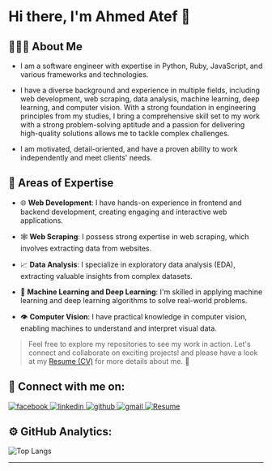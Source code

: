 # Hi there, I'm Ahmed Atef 👋 



<!-- <div style="display:flex; justify-content: space-between; flex-wrap: no-wrap"> -->
<!-- <div style="display:flex; justify-content: flex-start; flex-wrap: no-wrap"> -->
    
<!-- <div hidden>
    <img align="right" src="https://media.tenor.com/images/334cf1e2aa89a90a274f5a4040d1a6ec/tenor.gif" alt="">
</div> -->
    
<!-- <div> -->

<!-- <div hidden>
![profile](https://gpvc.arturio.dev/ahmedatef1610)
![profile](https://komarev.com/ghpvc/?username=ahmedatef1610&style=flat&label=views)
</div> -->


## 👨🏻‍💻 About Me

- I am a software engineer with expertise in Python, Ruby, JavaScript, and various frameworks and technologies. 

- I have a diverse background and experience in multiple fields, including web development, web scraping, data analysis, machine learning, deep learning, and computer vision. With a strong foundation in engineering principles from my studies, I bring a comprehensive skill set to my work with a strong problem-solving aptitude and a passion for delivering high-quality solutions allows me to tackle complex challenges. 

- I am motivated, detail-oriented, and have a proven ability to work independently and meet clients' needs.

## 🎯 Areas of Expertise

- 🌐 **Web Development**: I have hands-on experience in frontend and backend development, creating engaging and interactive web applications.

- 🕸️ **Web Scraping**: I possess strong expertise in web scraping, which involves extracting data from websites. 

- 📈 **Data Analysis**: I specialize in exploratory data analysis (EDA), extracting valuable insights from complex datasets.

- 🤖 **Machine Learning and Deep Learning**: I'm skilled in applying machine learning and deep learning algorithms to solve real-world problems.

- 👁️ **Computer Vision**: I have practical knowledge in computer vision, enabling machines to understand and interpret visual data.




> Feel free to explore my repositories to see my work in action. Let's connect and collaborate on exciting projects! and please have a look at my [Resume (CV)][Resume] for more details about me. 📄




## 🤝 Connect with me on:

[
![facebook](https://img.shields.io/badge/ahmed%20atef-blue?style=flat&logo=facebook&logoColor=white&logoWidth=20)
][facebook]
[
![linkedin](https://img.shields.io/badge/ahmedatef1610-0A66C2?style=flat&logo=linkedin&logoColor=white&logoWidth=20)
][linkedin]
[
![github](https://img.shields.io/badge/ahmedatef1610-333333?style=flat&logo=github&logoColor=white&logoWidth=20)
][github]
[
![gmail](https://img.shields.io/badge/ahmedatef1610@gmail.com-ff0000?style=flat&logo=gmail&logoColor=white&logoWidth=20)
][gmail]
[
![Resume](<https://img.shields.io/badge/Resume%20(CV)-00f?style=flat&logo=Files&logoColor=white&logoWidth=20>)
][Resume]
<!-- [
    ![website](https://img.shields.io/badge/Website-ff8800?style=flat&logo=google-chrome&logoColor=white&logoWidth=20)
][website] -->




<!-- </div>

</div> -->

<!-- --- -->

## ⚙️ GitHub Analytics:

<!-- ![github stats](https://github-readme-stats.vercel.app/api?username=ahmedatef1610&show_icons=true&hide_border=false&count_private=true&icon_color=ffff00&title_color=ffff00&text_color=dddddd&bg_color=22272E) -->

![Top Langs](https://github-readme-stats.vercel.app/api/top-langs/?username=ahmedatef1610&layout=compact&langs_count=8&hide_border=false&title_color=ffff00&text_color=dddddd&bg_color=22272E) 

<!-- <div align="center">
<img src="https://github-readme-stats.vercel.app/api/top-langs/?username=ahmedatef1610&layout=compact&langs_count=8&hide_border=false&title_color=ffff00&text_color=dddddd&bg_color=22272E" />
</div> -->

<!-- <div align="center">
    <img height="150px" src="https://github-readme-stats.vercel.app/api?username=ahmedatef1610&show_icons=true&hide_border=false&count_private=true&icon_color=ffff00&title_color=ffff00&text_color=dddddd&bg_color=22272E" />
    <img height="150px" src="https://github-readme-stats.vercel.app/api/top-langs/?username=ahmedatef1610&layout=compact&langs_count=8&hide_border=false&title_color=ffff00&text_color=dddddd&bg_color=22272E" />
</div> -->



---

<!-- variables start -->

[website]: https://aae-tech.com/
[facebook]: https://www.facebook.com/ahmed.atef.elshazly/
[github]: https://github.com/ahmedatef1610
[gmail]: mailto:ahmedatef1610@gmail.com
[linkedin]: https://www.linkedin.com/in/ahmedatef1610/
[Resume]: https://drive.google.com/file/d/1llB8wgkVaUyZCaG9JC48wcw6OHi1OYWy/view?usp=sharing

<!-- variables end -->


<div hidden width="0" height="0" style="display:none;">
<img src="https://gpvc.arturio.dev/ahmedatef1610" alt="profile" width="0" height="0" hidden style="display:none;">
<img src="https://komarev.com/ghpvc/?username=ahmedatef1610&style=flat&label=views" alt="profile" width="0" height="0" hidden style="display:none;">
</div>
